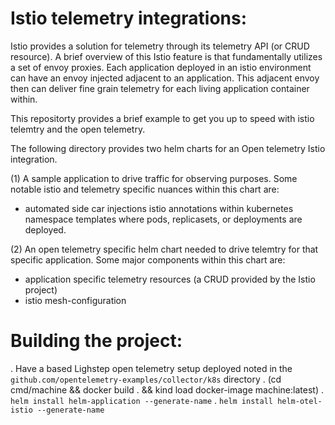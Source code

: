 # Istio telemetry integrations:

Istio provides a solution for telemetry through its telemetry API (or CRUD resource). A brief overview of this Istio feature is that fundamentally utilizes a set of envoy proxies. Each application deployed in an istio environment can have an envoy injected adjacent to an application. This adjacent envoy then can deliver fine grain telemetry for each living application container within.

This repositorty provides a brief example to get you up to speed with istio telemtry and the open telemetry.

The following directory provides two helm charts for an Open telemetry Istio integration.

(1) A sample application to drive traffic for observing purposes. Some notable istio and telemetry specific nuances within this chart are:

* automated side car injections istio annotations within kubernetes namespace templates where pods, replicasets, or deployments are deployed.

(2) An open telemetry specific helm chart needed to drive telemtry for that specific application. Some major components within this chart are:

* application specific telemetry resources (a CRUD provided by the Istio project)
* istio mesh-configuration

# Building the project:

. Have a based Lighstep open telemetry setup deployed noted in the `github.com/opentelemetry-examples/collector/k8s` directory
. (cd cmd/machine && docker build . && kind load docker-image machine:latest)
. `helm install helm-application --generate-name`
. `helm install helm-otel-istio --generate-name`
